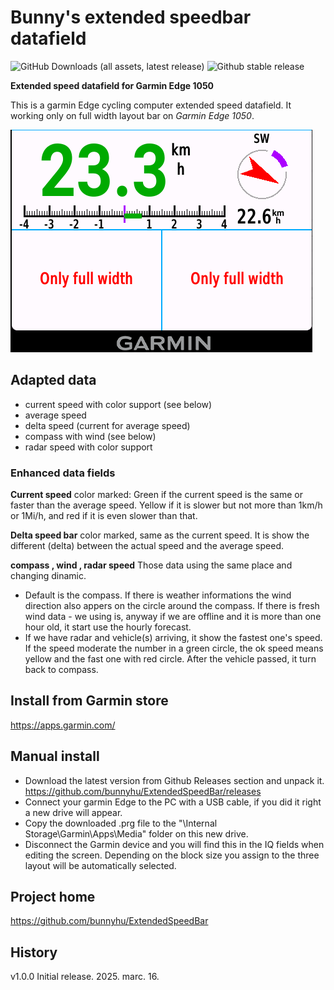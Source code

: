 # Bunny's extended speedbar datafield
![GitHub Downloads (all assets, latest release)](https://img.shields.io/github/downloads/bunnyhu/ExtendedSpeedBar/latest/total)
![Github stable release](https://img.shields.io/packagist/v/bunnyhu/ExtendedSpeedBar?label=Stable)

**Extended speed datafield for Garmin Edge 1050**

This is a garmin Edge cycling computer extended speed datafield. It working only on full width layout bar on *Garmin Edge 1050*.

![App Screenshot](https://github.com/bunnyhu/ExtendedSpeedBar/blob/master/readme-items/animation_v100.gif)  

## Adapted data
* current speed with color support (see below)
* average speed
* delta speed (current for average speed)
* compass with wind (see below)
* radar speed with color support

### Enhanced data fields

**Current speed** color marked: Green if the current speed is the same or faster than the average speed. Yellow if it is slower but not more than 1km/h or 1Mi/h, and red if it is even slower than that.

**Delta speed bar** color marked, same as the current speed. It is show the different (delta) between the actual speed and the average speed.

**compass , wind , radar speed** Those data using the same place and changing dinamic.
* Default is the compass. If there is weather informations the wind direction also appers on the circle around the compass. If there is fresh wind data - we using is, anyway if we are offline and it is more than one hour old, it start use the hourly forecast.
* If we have radar and vehicle(s) arriving, it show the fastest one's speed. If the speed moderate the number in a green circle, the ok speed means yellow and the fast one with red circle. After the vehicle passed, it turn back to compass.

## Install from Garmin store
https://apps.garmin.com/

## Manual install
* Download the latest version from Github Releases section and unpack it. https://github.com/bunnyhu/ExtendedSpeedBar/releases
* Connect your garmin Edge to the PC with a USB cable, if you did it right a new drive will appear. 
* Copy the downloaded .prg file to the "\Internal Storage\Garmin\Apps\Media" folder on this new drive. 
* Disconnect the Garmin device and you will find this in the IQ fields when editing the screen. Depending on the block size you assign to the three layout will be automatically selected.

## Project home
https://github.com/bunnyhu/ExtendedSpeedBar

## History
v1.0.0    Initial release.  2025. marc. 16.